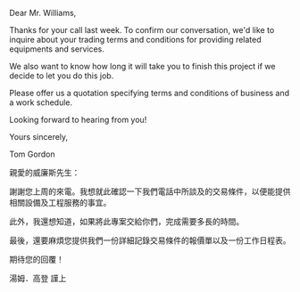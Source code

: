Dear Mr. Williams,

Thanks for your call last week. To confirm our conversation, we\'d like
to inquire about your trading terms and conditions for providing related
equipments and services.

We also want to know how long it will take you to finish this project if
we decide to let you do this job.

Please offer us a quotation specifying terms and conditions of business
and a work schedule.

Looking forward to hearing from you!

Yours sincerely,

Tom Gordon

親愛的威廉斯先生：

謝謝您上周的來電。我想就此確認一下我們電話中所談及的交易條件，以便能提供相關設備及工程服務的事宜。

此外，我還想知道，如果將此專案交給你們，完成需要多長的時間。

最後，還要麻煩您提供我們一份詳細記錄交易條件的報價單以及一份工作日程表。

期待您的回覆！

湯姆．高登 謹上
